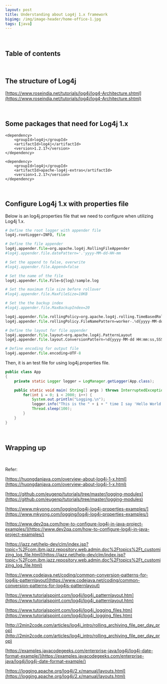 ```yaml
---
layout: post
title: Understanding about Log4j 1.x framework
bigimg: /img/image-header/home-office-1.jpg
tags: [java]
---
```





<br>

## Table of contents



<br>

## The structure of Log4j

[https://www.roseindia.net/tutorials/log4j/log4-Architecture.shtml](https://www.roseindia.net/tutorials/log4j/log4-Architecture.shtml)



<br>

## Some packages that need for Log4j 1.x



```
<dependency>
    <groupId>log4j</groupId>
    <artifactId>log4j</artifactId>
    <version>1.2.17</version>
</dependency>

<dependency>
    <groupId>log4j</groupId>
    <artifactId>apache-log4j-extras</artifactId>
    <version>1.2.17</version>
</dependency>

```



<br>

## Configure Log4j 1.x with properties file
Below is an log4j.properties file that we need to configure when utilizing Log4j 1.x.

```python
# Define the root logger with appender file
log4j.rootLogger=INFO, file

# Define the file appender
log4j.appender.file=org.apache.log4j.RollingFileAppender
#log4j.appender.file.datePattern='.'yyyy-MM-dd-HH-mm

# Set the append to false, overwrite
#log4j.appender.file.Append=false

# Set the name of the file
log4j.appender.file.File=${log}/sample.log

# Set the maximum file size before rollover
#log4j.appender.file.MaxFileSize=10KB

# Set the the backup index
#log4j.appender.file.MaxBackupIndex=20

log4j.appender.file.rollingPolicy=org.apache.log4j.rolling.TimeBasedRollingPolicy
log4j.appender.file.rollingPolicy.FileNamePattern=worker-.%d{yyyy-MM-dd'T'HH:mm:ss.SSS}.gz

# Define the layout for file appender
log4j.appender.file.layout=org.apache.log4j.PatternLayout
log4j.appender.file.layout.ConversionPattern=%d{yyyy-MM-dd HH:mm:ss,SSS} %-5p - %m%n

# Define encoding for output file
log4j.appender.file.encoding=UTF-8

```

Then, it is an test file for using log4j.properties file.

```java
public class App 
{
    private static Logger logger = LogManager.getLogger(App.class);

    public static void main( String[] args ) throws InterruptedException {
        for(int i = 0; i < 2000; i++) {
            System.out.println("Logging.\n");
            logger.info("This is the " + i + " time I say 'Hello World'.");
            Thread.sleep(100);
        }
    }
}

```


<br>


## Wrapping up





<br>

Refer:

[https://huongdanjava.com/overview-about-log4j-1-x.html](https://huongdanjava.com/overview-about-log4j-1-x.html)

[https://github.com/eugenp/tutorials/tree/master/logging-modules](https://github.com/eugenp/tutorials/tree/master/logging-modules)

[https://www.mkyong.com/logging/log4j-log4j-properties-examples/](https://www.mkyong.com/logging/log4j-log4j-properties-examples/)

[https://www.dev2qa.com/how-to-configure-log4j-in-java-project-examples/](https://www.dev2qa.com/how-to-configure-log4j-in-java-project-examples/)

[https://jazz.net/help-dev/clm/index.jsp?topic=%2Fcom.ibm.jazz.repository.web.admin.doc%2Ftopics%2Ft_customizing_log_file.html](https://jazz.net/help-dev/clm/index.jsp?topic=%2Fcom.ibm.jazz.repository.web.admin.doc%2Ftopics%2Ft_customizing_log_file.html)

[https://www.codejava.net/coding/common-conversion-patterns-for-log4js-patternlayout](https://www.codejava.net/coding/common-conversion-patterns-for-log4js-patternlayout)

[https://www.tutorialspoint.com/log4j/log4j_patternlayout.htm](https://www.tutorialspoint.com/log4j/log4j_patternlayout.htm)

[https://www.tutorialspoint.com/log4j/log4j_logging_files.htm](https://www.tutorialspoint.com/log4j/log4j_logging_files.htm)

[http://2min2code.com/articles/log4j_intro/rolling_archiving_file_per_day_prop](http://2min2code.com/articles/log4j_intro/rolling_archiving_file_per_day_prop)

[https://examples.javacodegeeks.com/enterprise-java/log4j/log4j-date-format-example/](https://examples.javacodegeeks.com/enterprise-java/log4j/log4j-date-format-example/)

[https://logging.apache.org/log4j/2.x/manual/layouts.html](https://logging.apache.org/log4j/2.x/manual/layouts.html)